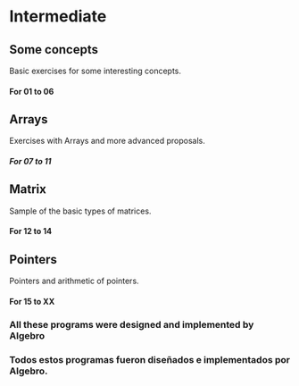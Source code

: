 # Intermediate

## Some concepts

Basic exercises for some interesting concepts.

#### For 01 to 06

## Arrays

Exercises with Arrays and more advanced proposals.

##### For 07 to 11

## Matrix

Sample of the basic types of matrices.

#### For 12 to 14

## Pointers

Pointers and arithmetic of pointers.

#### For 15 to XX



### All these programs were designed and implemented by Algebro
### Todos estos programas fueron diseñados e implementados por Algebro.
